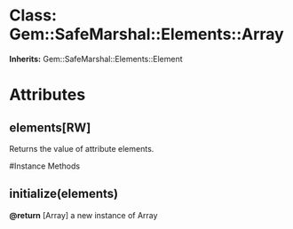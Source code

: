# Class: Gem::SafeMarshal::Elements::Array
**Inherits:** Gem::SafeMarshal::Elements::Element
    



# Attributes
## elements[RW] [](#attribute-i-elements)
Returns the value of attribute elements.


#Instance Methods
## initialize(elements) [](#method-i-initialize)

**@return** [Array] a new instance of Array

